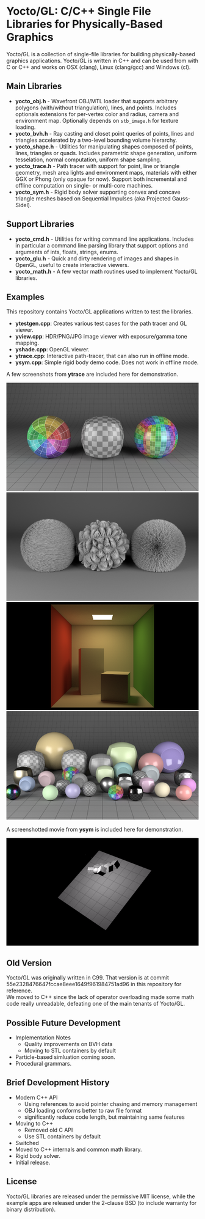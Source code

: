 # Yocto/GL: C/C++ Single File Libraries for Physically-Based Graphics

Yocto/GL is a collection of single-file libraries for building
physically-based graphics applications.
Yocto/GL is written in C++ and can be used from with C or C++ and works on
OSX (clang), Linux (clang/gcc) and Windows (cl).

## Main Libraries

- **yocto_obj.h** - Wavefront OBJ/MTL loader that supports arbitrary polygons (with/without triangulation), lines, and points. Includes optionals extensions for per-vertex color and radius, camera and environment map. Optionally depends on `stb_image.h` for texture loading.
- **yocto_bvh.h** - Ray casting and closet point queries of points, lines and triangles accelerated by a two-level bounding volume hierarchy.
- **yocto_shape.h** - Utilities for manipulating shapes composed of points, lines, triangles or quads. Includes parametric shape generation, uniform tesselation, normal computation, uniform shape sampling.
- **yocto_trace.h** - Path tracer with support for point, line or triangle geometry, mesh area lights and environment maps, materials with either GGX or Phong (only opaque for now). Support both incremental and offline computation on single- or multi-core machines.
- **yocto_sym.h** - Rigid body solver supporting convex and concave triangle meshes based on Sequential Impulses (aka Projected Gauss-Sidel).

## Support Libraries

- **yocto_cmd.h** - Utilities for writing command line applications. Includes in  particular a command line parsing library that support options and arguments of ints, floats, strings, enums.
- **yocto_glu.h** - Quick and dirty rendering of images and shapes in OpenGL, useful to create interactive viewers.
- **yocto_math.h** - A few vector math routines used to implement Yocto/GL libraries.

## Examples

This repository contains Yocto/GL applications written to test the libraries.

- **ytestgen.cpp**: Creates various test cases for the path tracer and GL viewer.
- **yview.cpp**: HDR/PNG/JPG image viewer with exposure/gamma tone mapping.
- **yshade.cpp**: OpenGL viewer.
- **ytrace.cpp**: Interactive path-tracer, that can also run in offline mode.
- **ysym.cpp**: Simple rigid body demo code. Does not work in offline mode.

A few screenshots from **ytrace** are included here for demonstration.

![](images/sh03.path.png)
![](images/ls02.direct.png)
![](images/cb01.path.png)
![](images/rs02.path.png)

A screenshotted movie from **ysym** is included here for demonstration.

![](images/rb02.ysym.gif)

## Old Version

Yocto/GL was originally written in C99. That version is at commit
55e2328476647fccae8eee1649f961984751ad96 in this repository for reference.  
We moved to C++ since the lack of operator overloading made some math code
really unreadable, defeating one of the main tenants of Yocto/GL. 

## Possible Future Development

- Implementation Notes
    - Quality improvements on BVH data
    - Moving to STL containers by default
- Particle-based simluation coming soon.
- Procedural grammars.

## Brief Development History

- Modern C++ API
    - Using references to avoid pointer chasing and memory management
    - OBJ loading conforms better to raw file format
    - significantly reduce code length, but maintaining same features
- Moving to C++
    - Removed old C API
    - Use STL containers by default
- Switched 
- Moved to C++ internals and common math library.
- Rigid body solver.
- Initial release. 

## License

Yocto/GL libraries are released under the permissive MIT license, while the
example apps are released under the 2-clause BSD (to include warranty for binary distribution).
